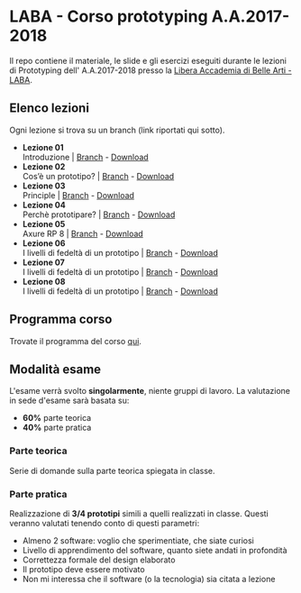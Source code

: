 # LABA - Corso prototyping A.A.2017-2018

Il repo contiene il materiale, le slide e gli esercizi eseguiti durante le lezioni di Prototyping dell' A.A.2017-2018 presso la [Libera Accademia di Belle Arti - LABA][laba].

## Elenco lezioni
Ogni lezione si trova su un branch (link riportati qui sotto).

* **Lezione 01**  
Introduzione | [Branch][lezione-01-b] - [Download][lezione-01-z]
* **Lezione 02**  
Cos’è un prototipo? | [Branch][lezione-02-b] - [Download][lezione-02-z]
* **Lezione 03**  
Principle | [Branch][lezione-03-b] - [Download][lezione-03-z]
* **Lezione 04**  
Perchè prototipare? | [Branch][lezione-04-b] - [Download][lezione-04-z]
* **Lezione 05**  
Axure RP 8 | [Branch][lezione-05-b] - [Download][lezione-05-z]
* **Lezione 06**  
I livelli di fedeltà di un prototipo | [Branch][lezione-06-b] - [Download][lezione-06-z]
* **Lezione 07**  
I livelli di fedeltà di un prototipo | [Branch][lezione-07-b] - [Download][lezione-07-z]
* **Lezione 08**  
I livelli di fedeltà di un prototipo | [Branch][lezione-08-b] - [Download][lezione-08-z]

## Programma corso
Trovate il programma del corso [qui][programma].

## Modalità esame
L'esame verrà svolto **singolarmente**, niente gruppi di lavoro. La valutazione in sede d'esame sarà basata su:
* **60%** parte teorica
* **40%** parte pratica

### Parte teorica
Serie di domande sulla parte teorica spiegata in classe.

### Parte pratica
Realizzazione di **3/4 prototipi** simili a quelli realizzati in classe. Questi veranno valutati tenendo conto di questi parametri: 
- Almeno 2 software: voglio che sperimentiate, che siate curiosi
- Livello di apprendimento del software, quanto siete andati in profondità
- Correttezza formale del design elaborato
- Il prototipo deve essere motivato
- Non mi interessa che il software (o la tecnologia) sia citata a lezione

[laba]:            http://laba.edu/
[lezione-01-b]:    https://github.com/michelemazzucco/laba-prototyping-17-18/tree/lezione-01
[lezione-01-z]:    https://github.com/michelemazzucco/laba-prototyping-17-18/archive/lezione-01.zip
[lezione-02-b]:    https://github.com/michelemazzucco/laba-prototyping-17-18/tree/lezione-02
[lezione-02-z]:    https://github.com/michelemazzucco/laba-prototyping-17-18/archive/lezione-02.zip
[lezione-03-b]:    https://github.com/michelemazzucco/laba-prototyping-17-18/tree/lezione-03
[lezione-03-z]:    https://github.com/michelemazzucco/laba-prototyping-17-18/archive/lezione-03.zip
[lezione-04-b]:    https://github.com/michelemazzucco/laba-prototyping-17-18/tree/lezione-04
[lezione-04-z]:    https://github.com/michelemazzucco/laba-prototyping-17-18/archive/lezione-04.zip
[lezione-05-b]:    https://github.com/michelemazzucco/laba-prototyping-17-18/tree/lezione-05
[lezione-05-z]:    https://github.com/michelemazzucco/laba-prototyping-17-18/archive/lezione-05.zip
[lezione-06-b]:    https://github.com/michelemazzucco/laba-prototyping-17-18/tree/lezione-06
[lezione-06-z]:    https://github.com/michelemazzucco/laba-prototyping-17-18/archive/lezione-06.zip
[lezione-07-b]:    https://github.com/michelemazzucco/laba-prototyping-17-18/tree/lezione-07
[lezione-07-z]:    https://github.com/michelemazzucco/laba-prototyping-17-18/archive/lezione-07.zip
[lezione-08-b]:    https://github.com/michelemazzucco/laba-prototyping-17-18/tree/lezione-08
[lezione-08-z]:    https://github.com/michelemazzucco/laba-prototyping-17-18/archive/lezione-08.zip

[programma]:       https://docs.google.com/document/d/1g7C7r-GcpRGc9Ew0Vw_2iv-aW79ZE3isOeNRyNPAtWo/edit?usp=sharing
